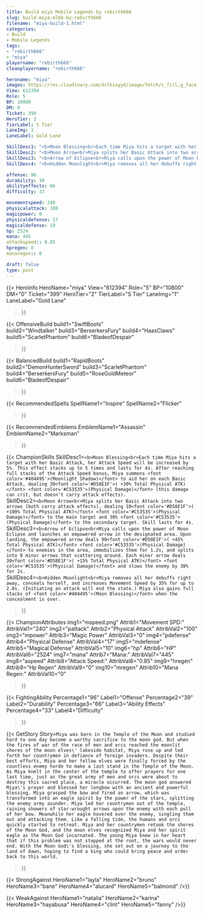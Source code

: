 ```yaml
---
title: Build miya Mobile Legends by rebirth666
slug: build-miya-mlbb-by-rebirth666
filename: "miya-build-1.html"
categories: 
- Build 
- Mobile Legends
tags: 
- "rebirth666"
- "miya"
playername: "rebirth666"
cleanplayername: "rebirth666"

heroname: "miya"
images: https://res.cloudinary.com/drlhixyyd/image/fetch/c_fill,g_face,f_auto/https://cdn2-build.mobagenie.my.id/p/images/banner/full/miya.jpg
View: 612394 
Role: 5 
BP: 10800
DM: 0 
Ticket: 399 
HeroTier: 2 
TierLabel: S Tier 
LaneImg: 1
LaneLabel: Gold Lane 

SkillDesc1: "<b>Moon Blessing<br>Each time Miya hits a target with her Basic Attack, her Attack Speed will be increased by 5%. This effect stacks up to 5 times and lasts for 4s. After reaching full stacks of the Attack Speed bonus, Miya summons <font color='#404495'>(Moonlight Shadow)</font> to aid her on each Basic Attack, dealing 30<font color='#D58E1F'>( +30% Total Physical ATK)</font> <font color='#C53535'>(Physical Damage)</font> (this damage can crit, but doesn't carry attack effects)."   
SkillDesc2: "<b>Moon Arrow<br>Miya splits her Basic Attack into two arrows (both carry attack effects), dealing 10<font color='#D58E1F'>( +100% Total Physical ATK)</font> <font color='#C53535'>(Physical Damage)</font> to the main target and 30% <font color='#C53535'>(Physical Damage)</font> to the secondary target. Skill lasts for 4s."   
SkillDesc3: "<b>Arrow of Eclipse<br>Miya calls upon the power of Moon Eclipse and launches an empowered arrow in the designated area. Upon landing, the empowered arrow deals 90<font color='#D58E1F'>( +45% Total Physical ATK)</font> <font color='#C53535'>(Physical Damage)</font> to enemies in the area, immobilizes them for 1.2s, and splits into 8 minor arrows that scattering around. Each minor arrow deals 30<font color='#D58E1F'>( +15% Total Physical ATK)</font> <font color='#C53535'>(Physical Damage)</font> and slows the enemy by 30% for 2s."   
SkillDesc4: "<b>Hidden Moonlight<br>Miya removes all her debuffs right away, conceals herself, and increases Movement Speed by 35% for up to 2.0s. (Initiating an attack will end the state.) Miya also gains full stacks of <font color='#404495'>(Moon Blessing)</font> when the concealment is over."  

offense: 96 
durability: 39 
abilityeffects: 66 
difficulty: 33 

movementspeed: 240
physicalattack: 100
magicpower: 0
physicaldefense: 17
magicaldefense: 10
hp: 2524
mana: 445
attackspeed:: 0.85
hpregen: 0
manaregen:: 0

draft: false
type: post
---
```


{{< HeroInfo 
HeroName="miya" 
View="612394" 
Role="5" 
BP="10800" 
DM="0" 
Ticket="399" 
HeroTier="2" 
TierLabel="S Tier" 
LaneImg="1" 
LaneLabel="Gold Lane" 
>}}
 
{{< OffensiveBuild 
build1="SwiftBoots"  
build2="Windtalker" 
build3="BerserkersFury" 
build4="HaasClaws" 
build5="ScarletPhantom" 
build6="BladeofDespair" 
>}} 

{{< BalancedBuild 
build1="RapidBoots"  
build2="DemonHunterSword" 
build3="ScarletPhantom" 
build4="BerserkersFury" 
build5="RoseGoldMeteor" 
build6="BladeofDespair" 
>}}


{{< RecommendedSpells 
SpellName1="Inspire" 
SpellName2="Flicker" 
>}}  

{{< RecommendedEmblems 
EmblemName1="Assassin" 
EmblemName2="Marksman" 
>}}   

{{< ChampionSkills 
SkillDesc1=`<b>Moon Blessing<br>Each time Miya hits a target with her Basic Attack, her Attack Speed will be increased by 5%. This effect stacks up to 5 times and lasts for 4s. After reaching full stacks of the Attack Speed bonus, Miya summons <font color='#404495'>(Moonlight Shadow)</font> to aid her on each Basic Attack, dealing 30<font color='#D58E1F'>( +30% Total Physical ATK)</font> <font color='#C53535'>(Physical Damage)</font> (this damage can crit, but doesn't carry attack effects).`   
SkillDesc2=`<b>Moon Arrow<br>Miya splits her Basic Attack into two arrows (both carry attack effects), dealing 10<font color='#D58E1F'>( +100% Total Physical ATK)</font> <font color='#C53535'>(Physical Damage)</font> to the main target and 30% <font color='#C53535'>(Physical Damage)</font> to the secondary target. Skill lasts for 4s.`   
SkillDesc3=`<b>Arrow of Eclipse<br>Miya calls upon the power of Moon Eclipse and launches an empowered arrow in the designated area. Upon landing, the empowered arrow deals 90<font color='#D58E1F'>( +45% Total Physical ATK)</font> <font color='#C53535'>(Physical Damage)</font> to enemies in the area, immobilizes them for 1.2s, and splits into 8 minor arrows that scattering around. Each minor arrow deals 30<font color='#D58E1F'>( +15% Total Physical ATK)</font> <font color='#C53535'>(Physical Damage)</font> and slows the enemy by 30% for 2s.`   
SkillDesc4=`<b>Hidden Moonlight<br>Miya removes all her debuffs right away, conceals herself, and increases Movement Speed by 35% for up to 2.0s. (Initiating an attack will end the state.) Miya also gains full stacks of <font color='#404495'>(Moon Blessing)</font> when the concealment is over.`   
>}}

{{< ChampionAttributes
img1="mspeed.png" Attrib1="Movement SPD:" AttribVal1="240"
img2="pattack" Attrib2="Physical Attack" AttribVal2="100"
img3="mpower" Attrib3="Magic Power" AttribVal3="0"
img4="pdefense" Attrib4="Physical Defense" AttribVal4="17"
img5="mdefense" Attrib5="Magical Defense" AttribVal5="10"
img6="hp" Attrib6="HP" AttribVal6="2524"
img7="mana" Attrib7="Mana:" AttribVal7="445"
img8="aspeed" Attrib8="Attack Speed:" AttribVal8="0.85"
img9="hregen" Attrib9="Hp Regen" AttribVal9="0"
img10="mregen" Attrib10="Mana Regen:" AttribVal10="0"
>}}


{{< FightingAbility
Percentage1="96" Label1="Offense"
Percentage2="39" Label2="Durability"
Percentage3="66" Label3="Ability Effects"
Percentage4="33" Label4="Difficulty"
 >}}

{{< GetStory 
Story=` Miya was born in the Temple of the Moon and studied hard to one day become a worthy sacrifice to the moon god. But when the fires of war of the race of men and orcs reached the moonlit shores of the moon elves\' lakeside habitat, Miya rose up and led forth her countrymen in defiance of foreign invaders. Despite their best efforts, Miya and her fellow elves were finally forced by the countless enemy horde to make a last stand in the Temple of the Moon. As Miya knelt in the center of the temple to offer prayers for one last time, just as the great army of men and orcs were about to destroy this sacred place, a miracle occurred. The moon god answered Miya\'s prayer and blessed her longbow with an ancient and powerful blessing. Miya grasped the bow and fired an arrow, which was transformed into an eagle spirit by the power of the stars, splitting the enemy army asunder. Miya led her countrymen out of the temple, raining showers of star-wrought arrows upon the enemy with each pull of her bow. Meanwhile her eagle hovered over the enemy, singling them out and attacking them. Like a falling tide, the humans and orcs quickly started to retreat. Miya and her countrymen retook the shores of the Moon God, and the moon elves recognized Miya and her spirit eagle as the Moon God incarnated. The young Miya knew in her heart that if this problem was not stopped at the root, the wars would never end. With the Moon God\'s blessing, she set out on a journey to the land of dawn, hoping to find a king who could bring peace and order back to this world. ` 
>}}

{{< StrongAgainst 
HeroName1="layla"
HeroName2="bruno"
HeroName3="bane"
HeroName4="alucard"
HeroName5="balmond"
/>}}

{{< WeakAgainst
HeroName1="natalia"
HeroName2="karina"
HeroName3="hayabusa"
HeroName4="clint"
HeroName5="fanny"
/>}}
